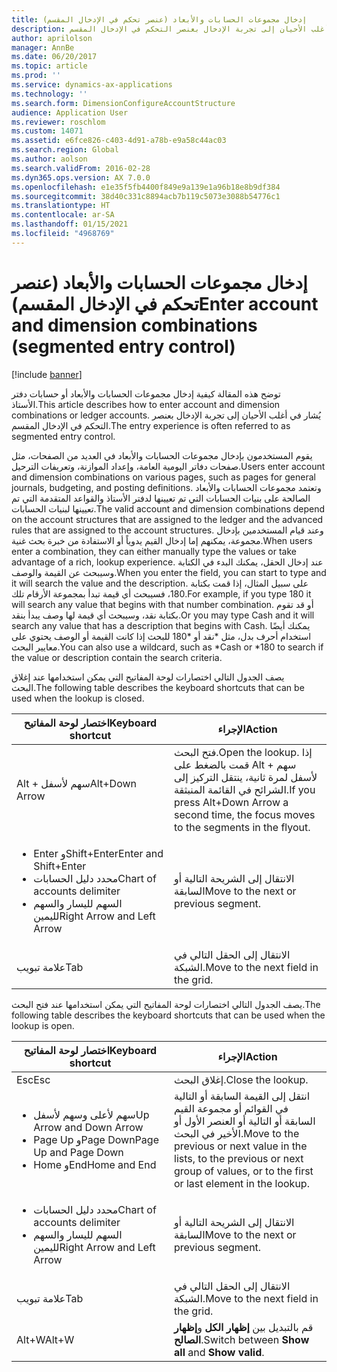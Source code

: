 ```yaml
---
title: إدخال مجموعات الحسابات والأبعاد (عنصر تحكم في الإدخال المقسم)
description: توضح هذه المقالة كيفية إدخال مجموعات الحسابات والأبعاد أو حسابات دفتر الأستاذ. يُشار في أغلب الأحيان إلى تجربة الإدخال بعنصر التحكم في الإدخال المقسم.
author: aprilolson
manager: AnnBe
ms.date: 06/20/2017
ms.topic: article
ms.prod: ''
ms.service: dynamics-ax-applications
ms.technology: ''
ms.search.form: DimensionConfigureAccountStructure
audience: Application User
ms.reviewer: roschlom
ms.custom: 14071
ms.assetid: e6fce826-c403-4d91-a78b-e9a58c44ac03
ms.search.region: Global
ms.author: aolson
ms.search.validFrom: 2016-02-28
ms.dyn365.ops.version: AX 7.0.0
ms.openlocfilehash: e1e35f5fb4400f849e9a139e1a96b18e8b9df384
ms.sourcegitcommit: 38d40c331c8894acb7b119c5073e3088b54776c1
ms.translationtype: HT
ms.contentlocale: ar-SA
ms.lasthandoff: 01/15/2021
ms.locfileid: "4968769"
---
```

# <a name="enter-account-and-dimension-combinations-segmented-entry-control"></a><span data-ttu-id="adea6-104">إدخال مجموعات الحسابات والأبعاد (عنصر تحكم في الإدخال المقسم)</span><span class="sxs-lookup"><span data-stu-id="adea6-104">Enter account and dimension combinations (segmented entry control)</span></span>

[!include [banner](../includes/banner.md)]

<span data-ttu-id="adea6-105">توضح هذه المقالة كيفية إدخال مجموعات الحسابات والأبعاد أو حسابات دفتر الأستاذ.</span><span class="sxs-lookup"><span data-stu-id="adea6-105">This article describes how to enter account and dimension combinations or ledger accounts.</span></span> <span data-ttu-id="adea6-106">يُشار في أغلب الأحيان إلى تجربة الإدخال بعنصر التحكم في الإدخال المقسم.</span><span class="sxs-lookup"><span data-stu-id="adea6-106">The entry experience is often referred to as segmented entry control.</span></span>

<span data-ttu-id="adea6-107">يقوم المستخدمون بإدخال مجموعات الحسابات والأبعاد في العديد من الصفحات، مثل صفحات دفاتر اليومية العامة، وإعداد الموازنة، وتعريفات الترحيل.</span><span class="sxs-lookup"><span data-stu-id="adea6-107">Users enter account and dimension combinations on various pages, such as pages for general journals, budgeting, and posting definitions.</span></span> <span data-ttu-id="adea6-108">وتعتمد مجموعات الحسابات والأبعاد الصالحة على بنيات الحسابات التي تم تعيينها لدفتر الأستاذ والقواعد المتقدمة التي تم تعيينها لبنيات الحسابات.</span><span class="sxs-lookup"><span data-stu-id="adea6-108">The valid account and dimension combinations depend on the account structures that are assigned to the ledger and the advanced rules that are assigned to the account structures.</span></span> <span data-ttu-id="adea6-109">وعند قيام المستخدمين بإدخال مجموعة، يمكنهم إما إدخال القيم يدوياً أو الاستفادة من خبرة بحث غنية.</span><span class="sxs-lookup"><span data-stu-id="adea6-109">When users enter a combination, they can either manually type the values or take advantage of a rich, lookup experience.</span></span> <span data-ttu-id="adea6-110">عند إدخال الحقل، يمكنك البدء في الكتابة وسيبحث عن القيمة والوصف.</span><span class="sxs-lookup"><span data-stu-id="adea6-110">When you enter the field, you can start to type and it will search the value and the description.</span></span> <span data-ttu-id="adea6-111">على سبيل المثال، إذا قمت بكتابة 180، فسيبحث أي قيمة تبدأ بمجموعة الأرقام تلك.</span><span class="sxs-lookup"><span data-stu-id="adea6-111">For example, if you type 180 it will search any value that begins with that number combination.</span></span> <span data-ttu-id="adea6-112">أو قد تقوم بكتابة نقد، وسيبحث أي قيمة لها وصف يبدأ بنقد.</span><span class="sxs-lookup"><span data-stu-id="adea6-112">Or you may type Cash and it will search any value that has a description that begins with Cash.</span></span> <span data-ttu-id="adea6-113">يمكنك أيضًا استخدام أحرف بدل، مثل \*نقد أو \*180 للبحث إذا كانت القيمة أو الوصف يحتوي على معايير البحث.</span><span class="sxs-lookup"><span data-stu-id="adea6-113">You can also use a wildcard, such as \*Cash or \*180 to search if the value or description contain the search criteria.</span></span> 

<span data-ttu-id="adea6-114">يصف الجدول التالي اختصارات لوحة المفاتيح التي يمكن استخدامها عند إغلاق البحث.</span><span class="sxs-lookup"><span data-stu-id="adea6-114">The following table describes the keyboard shortcuts that can be used when the lookup is closed.</span></span>

<table>
<colgroup>
<col width="50%" />
<col width="50%" />
</colgroup>
<thead>
<tr class="header">
<th><span data-ttu-id="adea6-115">اختصار لوحة المفاتيح</span><span class="sxs-lookup"><span data-stu-id="adea6-115">Keyboard shortcut</span></span></th>
<th><span data-ttu-id="adea6-116">الإجراء</span><span class="sxs-lookup"><span data-stu-id="adea6-116">Action</span></span></th>
</tr>
</thead>
<tbody>
<tr class="odd">
<td><span data-ttu-id="adea6-117">Alt + سهم لأسفل</span><span class="sxs-lookup"><span data-stu-id="adea6-117">Alt+Down Arrow</span></span></td>
<td><span data-ttu-id="adea6-118">فتح البحث.</span><span class="sxs-lookup"><span data-stu-id="adea6-118">Open the lookup.</span></span> <span data-ttu-id="adea6-119">إذا قمت بالضغط على Alt + سهم لأسفل لمرة ثانية، ينتقل التركيز إلى الشرائح في القائمة المنبثقة.</span><span class="sxs-lookup"><span data-stu-id="adea6-119">If you press Alt+Down Arrow a second time, the focus moves to the segments in the flyout.</span></span></td>
</tr>
<tr class="even">
<td><ul>
<li><span data-ttu-id="adea6-120">Enter وShift+Enter</span><span class="sxs-lookup"><span data-stu-id="adea6-120">Enter and Shift+Enter</span></span></li>
<li><span data-ttu-id="adea6-121">محدد دليل الحسابات</span><span class="sxs-lookup"><span data-stu-id="adea6-121">Chart of accounts delimiter</span></span></li>
<li><span data-ttu-id="adea6-122">السهم لليسار والسهم لليمين</span><span class="sxs-lookup"><span data-stu-id="adea6-122">Right Arrow and Left Arrow</span></span></li>
</ul></td>
<td><span data-ttu-id="adea6-123">الانتقال إلى الشريحة التالية أو السابقة</span><span class="sxs-lookup"><span data-stu-id="adea6-123">Move to the next or previous segment.</span></span></td>
</tr>
<tr class="odd">
<td><span data-ttu-id="adea6-124">علامة تبويب</span><span class="sxs-lookup"><span data-stu-id="adea6-124">Tab</span></span></td>
<td><span data-ttu-id="adea6-125">الانتقال إلى الحقل التالي في الشبكة.</span><span class="sxs-lookup"><span data-stu-id="adea6-125">Move to the next field in the grid.</span></span></td>
</tr>
</tbody>
</table>

<span data-ttu-id="adea6-126">يصف الجدول التالي اختصارات لوحة المفاتيح التي يمكن استخدامها عند فتح البحث.</span><span class="sxs-lookup"><span data-stu-id="adea6-126">The following table describes the keyboard shortcuts that can be used when the lookup is open.</span></span>

<table>
<colgroup>
<col width="50%" />
<col width="50%" />
</colgroup>
<thead>
<tr class="header">
<th><span data-ttu-id="adea6-127">اختصار لوحة المفاتيح</span><span class="sxs-lookup"><span data-stu-id="adea6-127">Keyboard shortcut</span></span></th>
<th><span data-ttu-id="adea6-128">الإجراء</span><span class="sxs-lookup"><span data-stu-id="adea6-128">Action</span></span></th>
</tr>
</thead>
<tbody>
<tr class="odd">
<td><span data-ttu-id="adea6-129">Esc</span><span class="sxs-lookup"><span data-stu-id="adea6-129">Esc</span></span></td>
<td><span data-ttu-id="adea6-130">إغلاق البحث.</span><span class="sxs-lookup"><span data-stu-id="adea6-130">Close the lookup.</span></span></td>
</tr>
<tr class="even">
<td><ul>
<li><span data-ttu-id="adea6-131">سهم لأعلى وسهم لأسفل</span><span class="sxs-lookup"><span data-stu-id="adea6-131">Up Arrow and Down Arrow</span></span></li>
<li><span data-ttu-id="adea6-132">Page Up وPage Down</span><span class="sxs-lookup"><span data-stu-id="adea6-132">Page Up and Page Down</span></span></li>
<li><span data-ttu-id="adea6-133">Home وEnd</span><span class="sxs-lookup"><span data-stu-id="adea6-133">Home and End</span></span></li>
</ul></td>
<td><span data-ttu-id="adea6-134">انتقل إلى القيمة السابقة أو التالية في القوائم أو مجموعة القيم السابقة أو التالية أو العنصر الأول أو الأخير في البحث.</span><span class="sxs-lookup"><span data-stu-id="adea6-134">Move to the previous or next value in the lists, to the previous or next group of values, or to the first or last element in the lookup.</span></span></td>
</tr>
<tr class="odd">
<td><ul>
<li><span data-ttu-id="adea6-135">محدد دليل الحسابات</span><span class="sxs-lookup"><span data-stu-id="adea6-135">Chart of accounts delimiter</span></span></li>
<li><span data-ttu-id="adea6-136">السهم لليسار والسهم لليمين</span><span class="sxs-lookup"><span data-stu-id="adea6-136">Right Arrow and Left Arrow</span></span></li>
</ul></td>
<td><span data-ttu-id="adea6-137">الانتقال إلى الشريحة التالية أو السابقة</span><span class="sxs-lookup"><span data-stu-id="adea6-137">Move to the next or previous segment.</span></span></td>
</tr>
<tr class="even">
<td><span data-ttu-id="adea6-138">علامة تبويب</span><span class="sxs-lookup"><span data-stu-id="adea6-138">Tab</span></span></td>
<td><span data-ttu-id="adea6-139">الانتقال إلى الحقل التالي في الشبكة.</span><span class="sxs-lookup"><span data-stu-id="adea6-139">Move to the next field in the grid.</span></span></td>
</tr>
<tr class="odd">
<td><span data-ttu-id="adea6-140">Alt+W</span><span class="sxs-lookup"><span data-stu-id="adea6-140">Alt+W</span></span></td>
<td><span data-ttu-id="adea6-141">قم بالتبديل بين <strong>إظهار الكل</strong> و<strong>إظهار الصالح</strong>.</span><span class="sxs-lookup"><span data-stu-id="adea6-141">Switch between <strong>Show all</strong> and <strong>Show valid</strong>.</span></span></td>
</tr>
</tbody>
</table>





